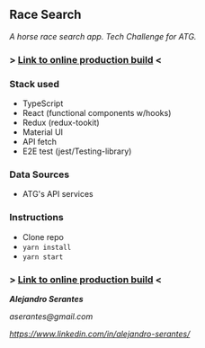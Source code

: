 ## Race Search

_A horse race search app. Tech Challenge for ATG._

### > [Link to online production build](https://vercel.com/aserantes/race-search) <

### Stack used

- TypeScript
- React (functional components w/hooks)
- Redux (redux-tookit)
- Material UI
- API fetch
- E2E test (jest/Testing-library)

### Data Sources

- ATG's API services

### Instructions

- Clone repo
- `yarn install`
- `yarn start`

### > [Link to online production build](https://vercel.com/aserantes/race-search) <

**_Alejandro Serantes_**

_aserantes@gmail.com_

_https://www.linkedin.com/in/alejandro-serantes/_
